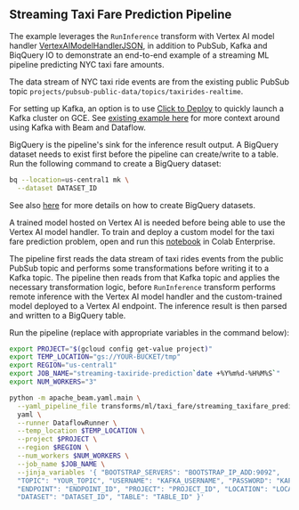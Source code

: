 <!--
    Licensed to the Apache Software Foundation (ASF) under one
    or more contributor license agreements.  See the NOTICE file
    distributed with this work for additional information
    regarding copyright ownership.  The ASF licenses this file
    to you under the Apache License, Version 2.0 (the
    "License"); you may not use this file except in compliance
    with the License.  You may obtain a copy of the License at

      http://www.apache.org/licenses/LICENSE-2.0

    Unless required by applicable law or agreed to in writing,
    software distributed under the License is distributed on an
    "AS IS" BASIS, WITHOUT WARRANTIES OR CONDITIONS OF ANY
    KIND, either express or implied.  See the License for the
    specific language governing permissions and limitations
    under the License.
-->

## Streaming Taxi Fare Prediction Pipeline

The example leverages the `RunInference` transform with Vertex AI
model handler [VertexAIModelHandlerJSON](
https://beam.apache.org/releases/pydoc/current/apache_beam.yaml.yaml_ml#apache_beam.yaml.yaml_ml.VertexAIModelHandlerJSONProvider),
in addition to PubSub, Kafka and BiqQuery IO to demonstrate an end-to-end
example of a streaming ML pipeline predicting NYC taxi fare amounts.

The data stream of NYC taxi ride events are from the existing public
PubSub topic `projects/pubsub-public-data/topics/taxirides-realtime`.

For setting up Kafka, an option is to use [Click to Deploy](
https://console.cloud.google.com/marketplace/details/click-to-deploy-images/kafka?)
to quickly launch a Kafka cluster on GCE. See [existing example here](
../../../README.md#kafka) for more context around using Kafka with Beam
and Dataflow.

BigQuery is the pipeline's sink for the inference result output.
A BigQuery dataset needs to exist first before the pipeline can
create/write to a table. Run the following command to create
a BigQuery dataset:

```sh
bq --location=us-central1 mk \
  --dataset DATASET_ID
```
See also [here](
https://cloud.google.com/bigquery/docs/datasets) for more details on
how to create BigQuery datasets.

A trained model hosted on Vertex AI is needed before being able to use
the Vertex AI model handler. To train and deploy a custom model for the
taxi fare prediction problem, open and run this [notebook](
custom_nyc_taxifare_model_deployment.ipynb) in Colab Enterprise.

The pipeline first reads the data stream of taxi rides events from the
public PubSub topic and performs some transformations before writing it
to a Kafka topic. The pipeline then reads from that Kafka topic and applies
the necessary transformation logic, before `RunInference` transform performs
remote inference with the Vertex AI model handler and the custom-trained
model deployed to a Vertex AI endpoint. The inference result is then
parsed and written to a BigQuery table.

Run the pipeline (replace with appropriate variables in the command below):

```sh
export PROJECT="$(gcloud config get-value project)"
export TEMP_LOCATION="gs://YOUR-BUCKET/tmp"
export REGION="us-central1"
export JOB_NAME="streaming-taxiride-prediction`date +%Y%m%d-%H%M%S`"
export NUM_WORKERS="3"

python -m apache_beam.yaml.main \
  --yaml_pipeline_file transforms/ml/taxi_fare/streaming_taxifare_prediction.
  yaml \
  --runner DataflowRunner \
  --temp_location $TEMP_LOCATION \
  --project $PROJECT \
  --region $REGION \
  --num_workers $NUM_WORKERS \
  --job_name $JOB_NAME \
  --jinja_variables '{ "BOOTSTRAP_SERVERS": "BOOTSTRAP_IP_ADD:9092",
  "TOPIC": "YOUR_TOPIC", "USERNAME": "KAFKA_USERNAME", "PASSWORD": "KAFKA_PASSWORD",
  "ENDPOINT": "ENDPOINT_ID", "PROJECT": "PROJECT_ID", "LOCATION": "LOCATION",
  "DATASET": "DATASET_ID", "TABLE": "TABLE_ID" }'
```
